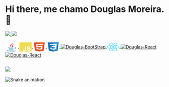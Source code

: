 # Hi there, me chamo Douglas Moreira. 👋

<div style="display: inline_block">
  <a href="https://github.com/douglasmpereira">
  <img height="180em" src="https://github-readme-stats.vercel.app/api?username=douglasmpereira&show_icons=true&theme=aura&include_all_commits=true&count_private=false"/>
  <img height="180em" src="https://github-readme-stats.vercel.app/api/top-langs/?username=douglasmpereira&layout=compact&langs_count=16&theme=highcontrast"/>
</div>
<div style="display: inline_block"><br>
  <img align="center" alt="Thatto-Csharp" height="30" width="40" src="https://raw.githubusercontent.com/devicons/devicon/master/icons/java/java-original.svg">
  <img align="center" alt="Douglas-Js" height="30" width="40" src="https://raw.githubusercontent.com/devicons/devicon/master/icons/javascript/javascript-plain.svg">
  <img align="center" alt="Douglas-HTML" height="30" width="40" src="https://raw.githubusercontent.com/devicons/devicon/master/icons/html5/html5-original.svg">
  <img align="center" alt="Douglas-CSS" height="30" width="40" src="https://raw.githubusercontent.com/devicons/devicon/master/icons/css3/css3-original.svg">
  <img align="center" alt="Douglas-BootStrap" height="30" width="40" src="https://cdn.jsdelivr.net/gh/devicons/devicon/icons/android/android-original.svg"/>
  <img align="center" alt="Douglas-React" height="30" width="40" src="https://raw.githubusercontent.com/devicons/devicon/master/icons/react/react-original.svg">
  <img align="center" alt="Douglas-React" height="30" width="40" src="https://cdn.jsdelivr.net/gh/devicons/devicon/icons/bootstrap/bootstrap-original.svg" />
  <img align="center" alt="Douglas-React" height="30" width="40" src="https://cdn.jsdelivr.net/gh/devicons/devicon/icons/postgresql/postgresql-original.svg"/>
</div>
  
  ##
 
<div> 
   <a href="https://www.linkedin.com/in/douglas-moreira-817726104/" target="_blank"><img src="https://img.shields.io/badge/-LinkedIn-%230077B5?style=for-the-badge&logo=linkedin&logoColor=white" target="_blank"></a> 
  
  ![Snake animation](https://github.com/douglasmpereira/douglasmpereira/blob/output/github-contribution-grid-snake.svg)
  
  </div>
